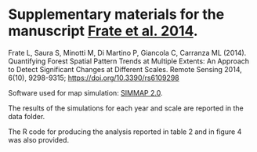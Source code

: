 # Supplementary materials for the manuscript [Frate et al. 2014](https://doi.org/10.3390/rs6109298).

Frate L, Saura S, Minotti M, Di Martino P, Giancola C, Carranza ML (2014). Quantifying Forest Spatial Pattern Trends at Multiple Extents: An Approach to Detect Significant Changes at Different Scales. Remote Sensing 2014, 6(10), 9298-9315; https://doi.org/10.3390/rs6109298

Software used for map simulation: [SIMMAP 2.0](https://www2.montes.upm.es/personales/saura/software.html#simmap).

The results of the simulations for each year and scale are reported in the data folder.

The R code for producing the analysis reported in table 2 and in figure 4 was also provided.
